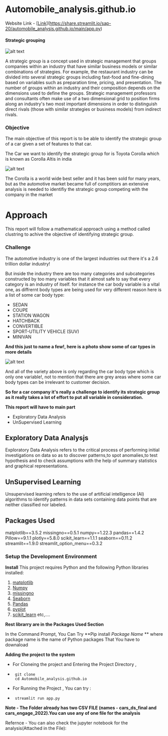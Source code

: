 # Automobile_analysis.github.io


Website Link - [[Link](https://share.streamlit.io/sap-20/automobile_analysis.github.io/main/app.py)](https://share.streamlit.io/sap-20/automobile_analysis.github.io/main/app.py)
#### Strategic grouping ####


![alt text](https://bernardmarr.com/wp-content/uploads/2021/07/the-10-biggest-strategy-mistakes-companies-make.png)


A strategic group is a concept used in strategic management that groups companies within an industry that have similar business models or similar combinations of strategies. For example, the restaurant industry can be divided into several strategic groups including fast-food and fine-dining based on variables such as preparation time, pricing, and presentation. The number of groups within an industry and their composition depends on the dimensions used to define the groups. Strategic management professors and consultants often make use of a two dimensional grid to position firms along an industry's two most important dimensions in order to distinguish direct rivals (those with similar strategies or business models) from indirect rivals.


### Objective ###

The main objective of this report is to be able to identify the strategic group of a car given a set of features to that car.

The Car we want to identify the strategic group for is Toyota Corolla which is known as Corolla Altis in india


![alt text](https://imgd.aeplcdn.com/1056x594/cw/ec/26588/Toyota-Corolla-Altis-Exterior-114986.jpg?wm=1&q=85)


The Corolla is a world wide best seller and it has been sold for many years, but as the automotive market became full of comptitiors an extensive analysis is needed to identifiy the strategic group competing with the company in the market


 # Approach #

This report will follow a mathematical approach using a method called clustring to achive the objective of identifying strategic group.


### Challenge ###

The automotive industry is one of the largest industries out there it's a 2.6 trillion dollar industry!

But inside the industry there are too many categories and subcategories constructed by too many variables that it almost safe to say that every category is an industry of itself. for instance the car body variable is a vital one, as diffrernt body types are being used for very different reason here is a list of some car body type:

* SEDAN
* COUPE
* STATION WAGON
* HATCHBACK
* CONVERTIBLE
* SPORT-UTILITY VEHICLE (SUV)
* MINIVAN

**And this just to name a few!, here is a photo show some of car types in more details**


![alt text](http://carsonelove.com/wp-content/uploads/2014/01/Type-of-Cars.jpg)


And all of the variety above is only regarding the car body type which is only one variable!, not to mention that there are grey areas where some car body types can be irrelevant to customer decision.

**So for a car company it's really a challenge to identify its strategic group as it really takes a lot of effort to put all variable in consideration.**

**This report will have to main part**
* Exploratory Data Analysis 
* UnSupervised Learning 

## Exploratory Data Analysjs ##
Exploratory Data Analysis refers to the critical process of performing initial investigations on data so as to discover patterns,to spot anomalies,to test hypothesis and to check assumptions with the help of summary statistics and graphical representations.


## UnSupervised Learning ##
Unsupervised learning refers to the use of artificial intelligence (AI) algorithms to identify patterns in data sets containing data points that are neither classified nor labeled.




## Packages Used ##

matplotlib==3.5.2
missingno==0.5.1
numpy==1.22.3
pandas==1.4.2
Pillow==9.1.1
plotly==5.8.0
scikit_learn==1.1.1
seaborn==0.11.2
streamlit==1.9.0
streamlit_option_menu==0.3.2


### Setup the Development Environment ###

**Install**
This project requires Python and the following Python libraries installed:

1. [matplotlib](https://matplotlib.org/)
2. [Numpy](https://numpy.org/)
3. [missingno](https://pypi.org/project/missingno/)
4. [Seaborn](https://pypi.org/project/seaborn/)
5. [Pandas](https://pypi.org/project/pandas/)
6. [pyplot](https://plotly.com/python/plotly-express/)
7. [scikit_learn](https://scikit-learn.org/stable/)
etc,....

**Rest librarry are in the Packages Used Section**


In the Command Prompt, You Can Try **Pip install *Package Name* ** where package name is the name of Python packages That You have to downaload



**Adding the project to the system**

* For Cloneing the project and Entering the Project Directory ,
* ```shell
   git clone 
   cd Automobile_analysis.github.io
   ```
* For Running the Project , You can try : 
* ```shell
   streamlit run app.py
   ```
 
 
 **Note - The Folder already has two CSV FILE (names - cars_ds_final and cars_engage_2022).You can use any of one file for the analysis**
 
Refernce - You can also check the jupyter notebook for the analysis(Attached in the File):
   
 
